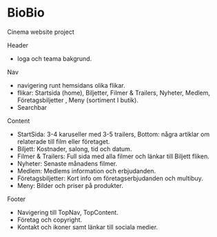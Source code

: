 # BioBio
Cinema website project

Header
- loga och teama bakgrund.

Nav
- navigering runt hemsidans olika flikar.
- flikar: Startsida (home), Biljetter, Filmer & Trailers, Nyheter, Medlem, Företagsbiljetter , Meny (sortiment I butik).
- Searchbar
 
Content
- StartSida:  3-4 karuseller med 3-5 trailers, Bottom: några artiklar om relaterade till film eller företaget.
- Biljett: Kostnader, salong, tid och datum.
- Filmer & Trailers: Full sida med alla filmer och länkar till Biljett fliken.
- Nyheter: Senaste månadens filmer.
- Medlem: Medlems information och erbjudanden.
- Företagsbiljetter: Kort info om företagserbjudanden och multibuy.
- Meny: Bilder och priser på produkter. 

Footer
- Navigering till TopNav, TopContent.
- Företag och copyright.
- Kontakt och ikoner samt länkar till sociala medier. 

